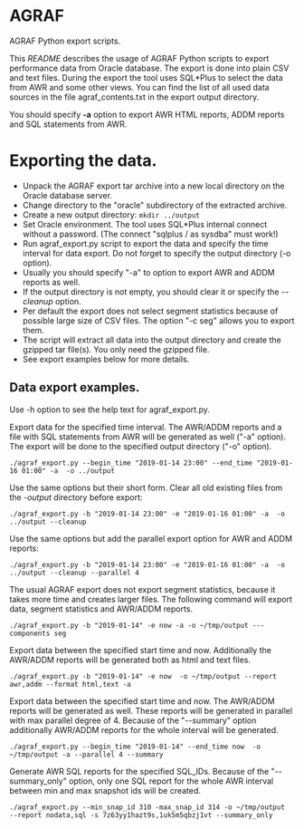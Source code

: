 # AGRAF
AGRAF Python export scripts.

This *README* describes the usage of AGRAF Python scripts to export performance data from Oracle database. The export is done into plain CSV and text files. During the export the tool uses SQL*Plus to select the data from AWR and some other views. You can find the list of all used data sources in the file agraf_contents.txt in the export output directory.  

You should specify **-a** option to export AWR HTML reports,  ADDM reports and SQL statements from AWR.

# Exporting the data. ##

* Unpack the AGRAF export tar archive into a new local directory on the Oracle database server.
* Change directory to the "oracle" subdirectory of the extracted archive.
* Create a new output directory: `mkdir ../output`
* Set Oracle environment. The tool uses SQL*Plus internal connect without a password. (The connect "sqlplus / as sysdba" must work!)
* Run agraf_export.py script to export the data and specify the time interval for data export. Do not forget to specify the output directory (-o option).
* Usually you should specify "-a" to option to export AWR and ADDM reports as well. 
* If the output directory is not empty, you should clear it or specify the *--cleanup* option.
* Per default the export does not select segment statistics because of possible large size of CSV files. The option "-c seg" allows you to export them.
* The script will extract all data into the output directory and create the gzipped tar file(s). You only need the gzipped file.
* See export examples below for more details.

## Data export examples. ##

Use -h option to see the help text for agraf_export.py.

Export data for the specified time interval. The AWR/ADDM reports and a file with SQL statements from AWR will be generated as well ("-a" option). The export will be done to the specified output directory ("-o" option).

    ./agraf_export.py --begin_time "2019-01-14 23:00" --end_time "2019-01-16 01:00" -a  -o ../output

Use the same options but their short form. Clear all old existing files from the *-output* directory before export:  

    ./agraf_export.py -b "2019-01-14 23:00" -e "2019-01-16 01:00" -a  -o ../output --cleanup

Use the same options but add the parallel export option for AWR and ADDM reports:  

    ./agraf_export.py -b "2019-01-14 23:00" -e "2019-01-16 01:00" -a  -o ../output --cleanup --parallel 4

The usual AGRAF export does not export segment statistics, because it takes more time and creates larger files. The following command will export data, segment statistics and AWR/ADDM reports.

    ./agraf_export.py -b "2019-01-14" -e now -a -o ~/tmp/output ---components seg

Export data between the specified start time and now. Additionally the AWR/ADDM reports will be generated both as html and text files.

    ./agraf_export.py -b "2019-01-14" -e now  -o ~/tmp/output --report awr,addm --format html,text -a

Export data between the specified start time and now. The AWR/ADDM reports will be generated as well. These reports will be generated in parallel with max parallel degree of 4. Because of the "--summary" option additionally AWR/ADDM reports for the whole interval will be generated.

    ./agraf_export.py --begin_time "2019-01-14" --end_time now  -o ~/tmp/output -a --parallel 4 --summary

Generate AWR SQL reports for the specified SQL_IDs. Because of the "--summary_only" option, only one SQL report for the whole AWR interval between min and max snapshot ids will be created.

    ./agraf_export.py --min_snap_id 310 -max_snap_id 314 -o ~/tmp/output  --report nodata,sql -s 7z63yy1hazt9s,1uk5m5qbzj1vt --summary_only


